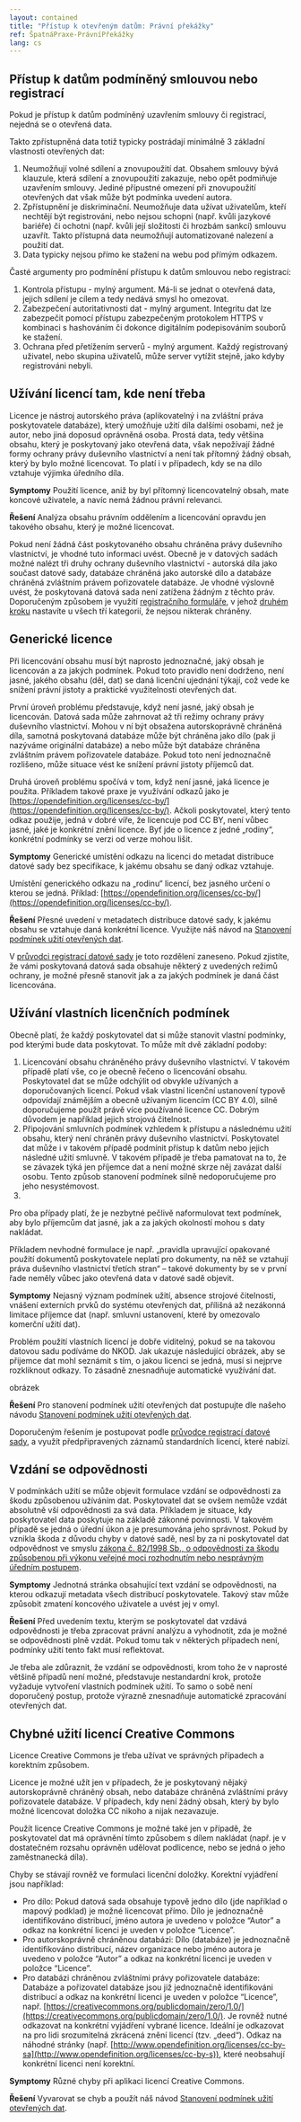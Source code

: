 ```yaml
---
layout: contained
title: "Přístup k otevřeným datům: Právní překážky"
ref: ŠpatnáPraxe-PrávníPřekážky
lang: cs
---
```


## Přístup k datům podmíněný smlouvou nebo registrací
Pokud je přístup k datům podmíněný uzavřením smlouvy či registrací, nejedná se o otevřená data.

Takto zpřístupněná data totiž typicky postrádají minimálně 3 základní vlastnosti otevřených dat:
1. Neumožňují volné sdílení a znovupoužití dat. Obsahem smlouvy bývá klauzule, která sdílení a znovupoužití zakazuje, nebo opět podmiňuje uzavřením smlouvy. Jediné přípustné omezení při znovupoužití otevřených dat však může být podmínka uvedení autora.
2. Zpřístupnění je diskriminační. Neumožňuje data užívat uživatelům, kteří nechtějí být registrováni, nebo nejsou schopni (např. kvůli jazykové bariéře) či ochotni (např. kvůli její složitosti či hrozbám sankcí) smlouvu uzavřít. Takto přístupná data neumožňují automatizované nalezení a použití dat.
3. Data typicky nejsou přímo ke stažení na webu pod přímým odkazem.

Časté argumenty pro podmínění přístupu k datům smlouvou nebo registrací:

1. Kontrola přístupu - mylný argument. Má-li se jednat o otevřená data, jejich sdílení je cílem a tedy nedává smysl ho omezovat.
2. Zabezpečení autoritativnosti dat - mylný argument. Integritu dat lze zabezpečit pomocí přístupu zabezpečeným protokolem HTTPS v kombinaci s hashováním či dokonce digitálním podepisováním souborů ke stažení.
3. Ochrana před přetížením serverů - mylný argument. Každý registrovaný uživatel, nebo skupina uživatelů, může server vytížit stejně, jako kdyby registrováni nebyli.

## Užívání licencí tam, kde není třeba
Licence je nástroj autorského práva (aplikovatelný i na zvláštní práva poskytovatele databáze), který umožňuje užití díla dalšími osobami, než je autor, nebo jiná doposud oprávněná osoba. Prostá data, tedy většina obsahu, který je poskytovaný jako otevřená data, však nepožívají žádné formy ochrany právy duševního vlastnictví a není tak přítomný žádný obsah, který by bylo možné licencovat. To platí i v případech, kdy se na dílo vztahuje výjimka úředního díla.

**Symptomy**
Použití licence, aniž by byl přítomný licencovatelný obsah, mate koncové uživatele, a navíc nemá žádnou právní relevanci.

**Řešení**
Analýza obsahu právním oddělením a licencování opravdu jen takového obsahu, který je možné licencovat.

Pokud není žádná část poskytovaného obsahu chráněna právy duševního vlastnictví, je vhodné tuto informaci uvést. Obecně je v datových sadách možné nalézt tři druhy ochrany duševního vlastnictví - autorská díla jako součast datové sady, databáze chráněná jako autorské dílo a databáze chráněná zvláštním právem pořizovatele databáze. Je vhodné výslovně uvést, že poskytovaná datová sada není zatížena žádným z těchto práv. Doporučeným způsobem je využití [registračního formuláře](https://data.gov.cz/formulář/registrace-datové-sady), v jehož [druhém kroku](https://data.gov.cz/formulář/registrace-datové-sady?krok=2) nastavíte u všech tří kategorií, že nejsou nikterak chráněny.

## Generické licence
Při licencování obsahu musí být naprosto jednoznačné, jaký obsah je licencován a za jakých podmínek. Pokud toto pravidlo není dodrženo, není jasné, jakého obsahu (děl, dat) se daná licenční ujednání týkají, což vede ke snížení právní jistoty a praktické využitelnosti otevřených dat.

První úroveň problému představuje, když není jasné, jaký obsah je licencován. Datová sada může zahrnovat až tři režimy ochrany právy duševního vlastnictví. Mohou v ní být obsažena autorskoprávně chráněná díla, samotná poskytovaná databáze může být chráněna jako dílo (pak ji nazýváme originální databáze) a nebo může být databáze chráněna zvláštním právem pořizovatele databáze. Pokud toto není jednoznačně rozlišeno, může situace vést ke snížení právní jistoty příjemců dat.

Druhá úroveň problému spočívá v tom, když není jasné, jaká licence je použita. Příkladem takové praxe je využívání odkazů jako je [https://opendefinition.org/licenses/cc-by/](https://opendefinition.org/licenses/cc-by/). Ačkoli poskytovatel, který tento odkaz použije, jedná v dobré víře, že licencuje pod CC BY, není vůbec jasné, jaké je konkrétní znění licence. Byť jde o licence z jedné „rodiny“, konkrétní podmínky se verzi od verze mohou lišit.

**Symptomy**
Generické umístění odkazu na licenci do metadat distribuce datové sady bez specifikace, k jakému obsahu se daný odkaz vztahuje.

Umístění generického odkazu na „rodinu“ licencí, bez jasného určení o kterou se jedná. Příklad: [https://opendefinition.org/licenses/cc-by/](https://opendefinition.org/licenses/cc-by/). 

**Řešení**
Přesné uvedení v metadatech distribuce datové sady, k jakému obsahu se vztahuje daná konkrétní licence. Využijte náš návod na [Stanovení podmínek užití otevřených dat](https://opendata.gov.cz/cinnost:stanoveni-podminek-uziti).

V [průvodci registrací datové sady](https://data.gov.cz/formulář/registrace-datové-sady) je toto rozdělení zaneseno. Pokud zjistíte, že vámi poskytovaná datová sada obsahuje některý z uvedených režimů ochrany, je možné přesně stanovit jak a za jakých podmínek je daná část licencována.

## Užívání vlastních licenčních podmínek
Obecně platí, že každý poskytovatel dat si může stanovit vlastní podmínky, pod kterými bude data poskytovat. To může mít dvě základní podoby:
1. Licencování obsahu chráněného právy duševního vlastnictví. V takovém případě platí vše, co je obecně řečeno o licencování obsahu. Poskytovatel dat se může odchýlit od obvykle užívaných a doporučovaných licencí. Pokud však vlastní licenční ustanovení typově odpovídají známějším a obecně užívaným licencím (CC BY 4.0), silně doporučujeme použít právě více používané licence CC. Dobrým důvodem je například jejich strojová čitelnost.
2. Připojování smluvních podmínek vzhledem k přístupu a následnému užití obsahu, který není chráněn právy duševního vlastnictví. Poskytovatel dat může i v takovém případě podmínit přístup k datům nebo jejich následné užití smluvně. V takovém případě je třeba pamatovat na to, že se závazek týká jen příjemce dat a není možné skrze něj zavázat další osobu. Tento způsob stanovení podmínek silně nedoporučujeme pro jeho nesystémovost.
3. 
Pro oba případy platí, že je nezbytné pečlivě naformulovat text podmínek, aby bylo příjemcům dat jasné, jak a za jakých okolností mohou s daty nakládat.

Příkladem nevhodné formulace je např. „pravidla upravující opakované použití dokumentů poskytovatele neplatí pro dokumenty, na něž se vztahují práva duševního vlastnictví třetích stran“ – takové dokumenty by se v první řade neměly vůbec jako otevřená data v datové sadě objevit.

**Symptomy**
Nejasný význam podmínek užití, absence strojové čitelnosti, vnášení externích prvků do systému otevřených dat, přílišná až nezákonná limitace příjemce dat (např. smluvní ustanovení, které by omezovalo komerční užití dat).

Problém použití vlastních licencí je dobře viditelný, pokud se na takovou datovou sadu podíváme do NKOD. Jak ukazuje následující obrázek, aby se přijemce dat mohl seznámit s tím, o jakou licenci se jedná, musí si nejprve rozkliknout odkazy. To zásadně znesnadňuje automatické využívání dat.

obrázek

**Řešení**
Pro stanovení podmínek užití otevřených dat postupujte dle našeho návodu  [Stanovení podmínek užití otevřených dat](https://opendata.gov.cz/cinnost:stanoveni-podminek-uziti).

Doporučeným řešením je postupovat podle [průvodce registrací datové sady](https://data.gov.cz/formulář/registrace-datové-sady), a využít předpřipravených záznamů standardních licencí, které nabízí.

## Vzdání se odpovědnosti
V podmínkách užití se může objevit formulace vzdání se odpovědnosti za škodu způsobenou užíváním dat. Poskytovatel dat se ovšem nemůže vzdát absolutně vší odpovědnosti za svá data. Příkladem je situace, kdy poskytovatel data poskytuje na základě zákonné povinnosti. V takovém případě se jedná o úřední úkon a je presumována jeho správnost. Pokud by vznikla škoda z důvodu chyby v datové sadě, nesl by za ni poskytovatel dat odpovědnost ve smyslu [zákona č. 82/1998 Sb., o odpovědnosti za škodu způsobenou při výkonu veřejné moci rozhodnutím nebo nesprávným úředním postupem](https://www.e-sbirka.cz/sb/1998/82/1998-05-15).

**Symptomy**
Jednotná stránka obsahující text vzdání se odpovědnosti, na kterou odkazují metadata všech distribucí poskytovatele. Takový stav může způsobit zmatení koncového uživatele a uvést jej v omyl.

**Řešení**
Před uvedením textu, kterým se poskytovatel dat vzdává odpovědnosti je třeba zpracovat právní analýzu a vyhodnotit, zda je možné se odpovědnosti plně vzdát. Pokud tomu tak v některých případech není, podmínky užití tento fakt musí reflektovat.

Je třeba ale zdůraznit, že vzdání se odpovědnosti, krom toho že v naprosté většině případů není možné, představuje nestandardní krok, protože vyžaduje vytvoření vlastních podmínek užití. To samo o sobě není doporučený postup, protože výrazně znesnadňuje automatické zpracování otevřených dat.

## Chybné užití licencí Creative Commons
Licence Creative Commons je třeba užívat ve správných případech a korektním způsobem.

Licence je možné užít jen v případech, že je poskytovaný nějaký autorskoprávně chráněný obsah, nebo databáze chráněná zvláštními právy pořizovatele databáze. V případech, kdy není žádný obsah, který by bylo možné licencovat doložka CC nikoho a nijak nezavazuje.

Použít licence Creative Commons je možné také jen v případě, že poskytovatel dat má oprávnění tímto způsobem s dílem nakládat (např. je v dostatečném rozsahu oprávněn udělovat podlicence, nebo se jedná o jeho zaměstnanecká díla).

Chyby se stávají rovněž ve formulaci licenční doložky. Korektní vyjádření jsou například:
  * Pro dílo: Pokud datová sada obsahuje typově jedno dílo (jde například o mapový podklad) je možné licencovat přímo. Dílo je jednoznačně identifikováno distribucí, jméno autora je uvedeno v položce “Autor” a odkaz na konkrétní licenci je uveden v položce “Licence”.
  * Pro autorskoprávně chráněnou databázi: Dílo (databáze) je jednoznačně identifikováno distribucí, název organizace nebo jméno autora je uvedeno v položce “Autor” a odkaz na konkrétní licenci je uveden v položce “Licence”.
  * Pro databázi chráněnou zvláštními právy pořizovatele databáze: Databáze a pořizovatel databáze jsou již jednoznačně identifikováni distribucí a odkaz na konkrétní licenci je uveden v položce “Licence”, např. [https://creativecommons.org/publicdomain/zero/1.0/](https://creativecommons.org/publicdomain/zero/1.0/).
Je rovněž nutné odkazovat na konkrétní vyjádření vybrané licence. Ideální je odkazovat na pro lidi srozumitelná zkrácená znění licencí (tzv. „deed“). Odkaz na náhodné stránky (např. [http://www.opendefinition.org/licenses/cc-by-sa](http://www.opendefinition.org/licenses/cc-by-s)), které neobsahují konkrétní licenci není korektní.

**Symptomy**
Různé chyby při aplikaci licencí Creative Commons.

**Řešení**
Vyvarovat se chyb a použít náš návod [Stanovení podmínek užití otevřených dat](https://opendata.gov.cz/cinnost:stanoveni-podminek-uziti).


